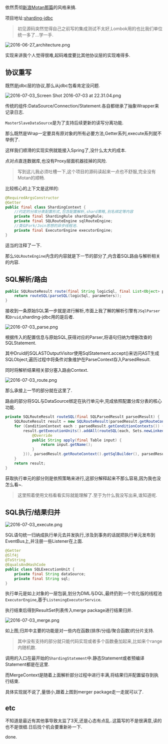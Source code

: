 依然贯彻[新浪Motan那篇](http://www.slahser.com/2016/05/28/新浪的RPC框架Motan源码解读/)的风格来搞. 

项目地址:[sharding-jdbc](https://github.com/dangdangdotcom/sharding-jdbc) 

> 初见源码突然觉得自己之前写的集成测试不太好,Lombok用的也比我们单位统一多了...学一手. 

![2016-06-27_architecture.png](https://o4dyfn0ef.qnssl.com/image/2016-06-27_architecture.png?imageView2/2/h/300) 

实现来讲我个人觉得很难,起码难度要比其他协议层的实现难得多. 

## 协议重写 

既然是jdbc层的协议,那么从jdbc包看肯定没问题. 

![2016-07-03_Screen Shot 2016-07-03 at 22.31.04.png](https://o4dyfn0ef.qnssl.com/image/2016-07-03_Screen%20Shot%202016-07-03%20at%2022.31.04.png?imageView2/2/h/300) 

传统的组件:DataSource/Connection/Statement.各自都继承了抽象Wrapper来记录日志. 

`MasterSlaveDataSource`是为了支持后续更新的读写分离功能. 

那么既然是Wrap一定要具有原对象的所有必要方法,Getter系列,execute系列就不举例了. 

这样我们顺滑的实现实例就能接入Spring了,没什么太大的成本. 

点对点直连数据库,也没有Proxy层面机器挂掉的风险. 

> 写到这儿我必须吐槽一下,这个项目的源码读起来一点也不舒服,完全没有Motan的顺畅. 

比较核心的上下文是这样的: 

```java 
@RequiredArgsConstructor
@Getter
public final class ShardingContext {
    //约定的分库分表配置形式,包含配置解析,shard策略,别名绑定等内容
    private final ShardingRule shardingRule; 
    private final SQLRouteEngine sqlRouteEngine;
    //类似Fork/Join思想的异步线程池. 
    private final ExecutorEngine executorEngine;
}
``` 

适当的注释了一下. 

那么`SQLRouteEngine`内含的内容就是下一节的部分了,内含着SQL路由与解析相关的内容. 

## SQL解析/路由 

```java 
public SQLRouteResult route(final String logicSql, final List<Object> parameters) throws SQLParserException {
    return routeSQL(parseSQL(logicSql, parameters));
}
``` 

接收到一条原始SQL第一步就是进行解析,市面上我了解的解析引擎有`JSqlParser`和`Druid`,sharding-jdbc用的是后者. 

![2016-07-03_parse.png](https://o4dyfn0ef.qnssl.com/image/2016-07-03_parse.png?imageView2/2/h/300) 

根据传入的配置信息与原始SQL,获得对应的Parser,将语句归纳为增删改查的SQLStatement. 

其中Druid的SQLASTOutputVisitor使用SqlStatement.accept()来访问AST生成SQLObject,遍历过程中将条件对象维护在ParseContext存入ParsedResult. 

同时将解析结果相关部分塞入路由Context. 

![2016-07-03_route.png](https://o4dyfn0ef.qnssl.com/image/2016-07-03_route.png?imageView2/2/h/300) 

那么承接上一节的部分就在这里了. 

路由的部分将SQL与DataSource绑定在执行单元中,完成依照配置分库分表的核心功能. 

```java
private SQLRouteResult routeSQL(final SQLParsedResult parsedResult) {
    SQLRouteResult result = new SQLRouteResult(parsedResult.getRouteContext().getSqlStatementType(), parsedResult.getMergeContext());
    for (ConditionContext each : parsedResult.getConditionContexts()) {
        result.getExecutionUnits().addAll(routeSQL(each, Sets.newLinkedHashSet(Collections2.transform(parsedResult.getRouteContext().getTables(), new Function<Table, String>() {
            @Override
            public String apply(final Table input) {
                return input.getName();
            }
        })), parsedResult.getRouteContext().getSqlBuilder(), parsedResult.getRouteContext().getSqlStatementType()));
    }
    return result;
}
```  

获取执行单元的部分则是依照策略来进行,这部分解释起来不那么容易,因为我也没怎么看~. 

> 这里照着使用文档看看实际就能理解了.至于为什么我没写出来,谁知道呢. 

## SQL执行/结果归并 

![2016-07-03_execute.png](https://o4dyfn0ef.qnssl.com/image/2016-07-03_execute.png?imageView2/2/h/300) 

SQL语句统一归纳成执行单元去并发执行,涉及到事务的话就把执行单元发布到EventBus上,并注册一些Listener在上面. 

```java
@Getter
@Slf4j
@ToString
@EqualsAndHashCode
public class SQLExecutionUnit {
    private final String dataSource;
    private final String sql;
}
``` 

执行单元是如上对象的一层包装,划分为DML与DQL,最终扔到一个优化版的线程池`ExecutorEngine`,基于`ListeningExecutorService`. 

执行结束后得到ResultSet列表传入merge package进行结果归并. 

![2016-07-03_merge.png](https://o4dyfn0ef.qnssl.com/image/2016-07-03_merge.png?imageView2/2/h/300) 

如上图,归并中主要的功能是对一些内在函数(排序/分组/聚合函数)的分片支持. 

> 其中没有支持的部分就只能代码实现或者多个函数叠加起来,比如来个range内随机数.    

调用的入口在最开始的`ShardingStatement`中.静态Statement或者预编译Statement都是在这里.  

而MergeContext是随着上面解析部分过程中进行丰满,将结果归并配置留存到执行结束. 

具体实现就不说了,量很小,跟着上图到merger package走一走就可以了. 

## etc 

不知道是最近有其他事导致太监了3天,还是心态有点乱..这篇写的不是很满意,读的也不是很细.日后找个机会要重新补一下. 

done. 







